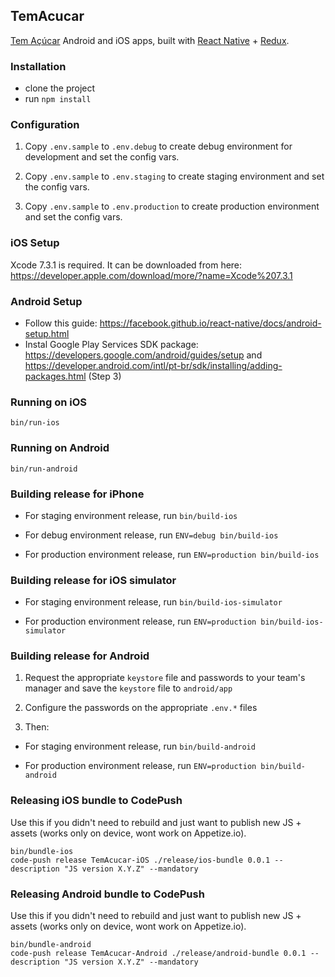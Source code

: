 ## TemAcucar

[Tem Açúcar](http://temacucar.com) Android and iOS apps, built with [React Native](https://facebook.github.io/react-native/) + [Redux](http://redux.js.org/).

### Installation

- clone the project
- run `npm install`

### Configuration

1. Copy `.env.sample` to `.env.debug` to create debug environment for development and set the config vars.

2. Copy `.env.sample` to `.env.staging` to create staging environment and set the config vars.

3. Copy `.env.sample` to `.env.production` to create production environment and set the config vars.

### iOS Setup

Xcode 7.3.1 is required. It can be downloaded from here: https://developer.apple.com/download/more/?name=Xcode%207.3.1

### Android Setup

- Follow this guide: https://facebook.github.io/react-native/docs/android-setup.html
- Instal Google Play Services SDK package: https://developers.google.com/android/guides/setup and https://developer.android.com/intl/pt-br/sdk/installing/adding-packages.html (Step 3)

### Running on iOS

`bin/run-ios`

### Running on Android

`bin/run-android`

### Building release for iPhone

- For staging environment release, run `bin/build-ios`

- For debug environment release, run `ENV=debug bin/build-ios`

- For production environment release, run `ENV=production bin/build-ios`

### Building release for iOS simulator

- For staging environment release, run `bin/build-ios-simulator`

- For production environment release, run `ENV=production bin/build-ios-simulator`

### Building release for Android

1. Request the appropriate `keystore` file and passwords to your team's manager and save the `keystore` file to `android/app`

2. Configure the passwords on the appropriate `.env.*` files

3. Then:

  - For staging environment release, run `bin/build-android`

  - For production environment release, run `ENV=production bin/build-android`

### Releasing iOS bundle to CodePush

Use this if you didn't need to rebuild and just want to publish new JS + assets (works only on device, wont work on Appetize.io).

```
bin/bundle-ios
code-push release TemAcucar-iOS ./release/ios-bundle 0.0.1 --description "JS version X.Y.Z" --mandatory
```

### Releasing Android bundle to CodePush

Use this if you didn't need to rebuild and just want to publish new JS + assets (works only on device, wont work on Appetize.io).

```
bin/bundle-android
code-push release TemAcucar-Android ./release/android-bundle 0.0.1 --description "JS version X.Y.Z" --mandatory
```
